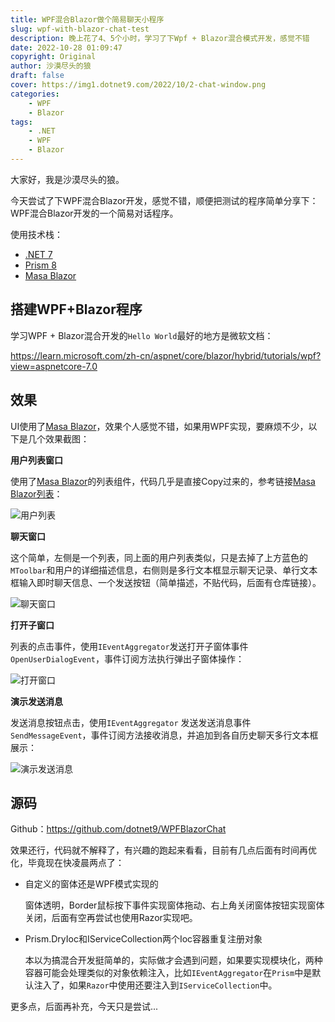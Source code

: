 ```yaml
---
title: WPF混合Blazor做个简易聊天小程序
slug: wpf-with-blazor-chat-test
description: 晚上花了4、5个小时，学习了下Wpf + Blazor混合模式开发，感觉不错
date: 2022-10-28 01:09:47
copyright: Original
author: 沙漠尽头的狼
draft: false
cover: https://img1.dotnet9.com/2022/10/2-chat-window.png
categories: 
    - WPF
    - Blazor
tags: 
    - .NET
    - WPF
    - Blazor
---
```


大家好，我是沙漠尽头的狼。

今天尝试了下WPF混合Blazor开发，感觉不错，顺便把测试的程序简单分享下：WPF混合Blazor开发的一个简易对话程序。

使用技术栈：

- [.NET 7](https://learn.microsoft.com/zh-cn/aspnet/core/blazor/hybrid/tutorials/wpf?view=aspnetcore-7.0)
- [Prism 8](https://github.com/PrismLibrary/Prism)
- [Masa Blazor](https://blazor.masastack.com/)

## 搭建WPF+Blazor程序

学习WPF + Blazor混合开发的`Hello World`最好的地方是微软文档：

https://learn.microsoft.com/zh-cn/aspnet/core/blazor/hybrid/tutorials/wpf?view=aspnetcore-7.0

## 效果

UI使用了[Masa Blazor](https://blazor.masastack.com/)，效果个人感觉不错，如果用WPF实现，要麻烦不少，以下是几个效果截图：

**用户列表窗口**

使用了[Masa Blazor](https://blazor.masastack.com/)的列表组件，代码几乎是直接Copy过来的，参考链接[Masa Blazor列表](https://blazor.masastack.com/components/lists)：



![用户列表](https://img1.dotnet9.com/2022/10/1-main-window.png)

**聊天窗口**

这个简单，左侧是一个列表，同上面的用户列表类似，只是去掉了上方蓝色的`MToolbar`和用户的详细描述信息，右侧则是多行文本框显示聊天记录、单行文本框输入即时聊天信息、一个发送按钮（简单描述，不贴代码，后面有仓库链接）。

![聊天窗口](https://img1.dotnet9.com/2022/10/2-chat-window.png)

**打开子窗口**

列表的点击事件，使用`IEventAggregator`发送打开子窗体事件 `OpenUserDialogEvent`，事件订阅方法执行弹出子窗体操作：

![打开窗口](https://img1.dotnet9.com/2022/10/3-open-child-window.gif)

**演示发送消息**

发送消息按钮点击，使用`IEventAggregator` 发送发送消息事件`SendMessageEvent`，事件订阅方法接收消息，并追加到各自历史聊天多行文本框展示：

![演示发送消息](https://img1.dotnet9.com/2022/10/4-send-message.gif)

## 源码

Github：https://github.com/dotnet9/WPFBlazorChat

效果还行，代码就不解释了，有兴趣的跑起来看看，目前有几点后面有时间再优化，毕竟现在快凌晨两点了：

- 自定义的窗体还是WPF模式实现的

  窗体透明，Border鼠标按下事件实现窗体拖动、右上角关闭窗体按钮实现窗体关闭，后面有空再尝试也使用Razor实现吧。

- Prism.DryIoc和IServiceCollection两个Ioc容器重复注册对象

  本以为搞混合开发挺简单的，实际做才会遇到问题，如果要实现模块化，两种容器可能会处理类似的对象依赖注入，比如`IEventAggregator`在`Prism`中是默认注入了，如果`Razor`中使用还要注入到`IServiceCollection`中。

更多点，后面再补充，今天只是尝试...